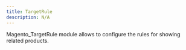 ```yaml
---
title: TargetRule
description: N/A
---
```


Magento_TargetRule module allows to configure the rules for showing related products.
